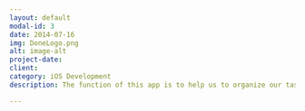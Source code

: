 ```yaml
---
layout: default
modal-id: 3
date: 2014-07-16
img: DoneLogo.png
alt: image-alt
project-date: 
client: 
category: iOS Development
description: The function of this app is to help us to organize our tasks and get then done. Tasks can be added and also its details like priority, category and deadline. The user can see the tasks finished by day or category. Technologies and tools used - SwiftUI | CocoaPods | Xcode | Firebase | Git/GitHub | MVC | Kanban | Gimp | AdobeXd

---
```

